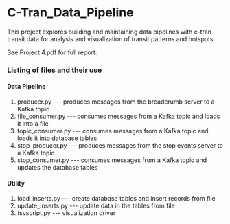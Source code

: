 # C-Tran_Data_Pipeline
This project explores building and maintaining data pipelines with c-tran transit data for analysis and visualization of transit patterns and hotspots.

See Project 4.pdf for full report.

### Listing of files and their use

#### Data Pipeline
1. producer.py ---   produces messages from the breadcrumb server to a Kafka topic
2. file_consumer.py --- consumes messages from a Kafka topic and loads it into a file
3. topic_consumer.py --- consumes messages from a Kafka topic and loads it into database tables
4. stop_producer.py --- produces messages from the stop events server to a Kafka topic
5. stop_consumer.py --- consumes messages from a Kafka topic and updates the database tables

#### Utility
1. load_inserts.py --- create database tables and insert records from file
2. update_inserts.py --- update data in the tables from file
3. tsvscript.py --- visualization driver
